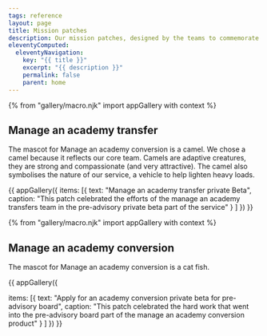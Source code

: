 ```yaml
---
tags: reference
layout: page
title: Mission patches
description: Our mission patches, designed by the teams to commemorate key achievements in the design and build of our services.
eleventyComputed:
  eleventyNavigation:
    key: "{{ title }}"
    excerpt: "{{ description }}"
    permalink: false
    parent: home
---
```



{% from "gallery/macro.njk" import appGallery with context %}


## Manage an academy transfer

The mascot for Manage an academy conversion is a camel. We chose a camel because it reflects our core team. Camels are adaptive creatures, they are strong and compassionate (and very attractive). The camel also symbolises the nature of our service, a vehicle to help lighten heavy loads.

{{ appGallery({
  items: [{
    text: "Manage an academy transfer private Beta",
    caption: "This patch celebrated the efforts of the manage an academy transfers team in the pre-advisory private beta part of the service"
  } ]
}) }}

{% from "gallery/macro.njk" import appGallery with context %}


## Manage an academy conversion

The mascot for Manage an academy conversion is a cat fish. 

{{ appGallery({

  items: [{
    text: "Apply for an academy conversion private beta for pre-advisory board",
    caption: "This patch celebrated the hard work that went into the pre-advisory board part of the manage an academy conversion product"
  } ]
}) }}